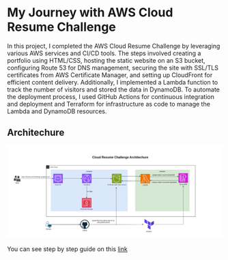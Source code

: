 # My Journey with AWS Cloud Resume Challenge

In this project, I completed the AWS Cloud Resume Challenge by leveraging various AWS services and CI/CD tools. 
The steps involved creating a portfolio using HTML/CSS, hosting the static website on an S3 bucket, configuring Route 53 for DNS management, securing the site with SSL/TLS certificates from AWS Certificate Manager, and setting up CloudFront for efficient content delivery. Additionally, 
I implemented a Lambda function to track the number of visitors and stored the data in DynamoDB. 
To automate the deployment process, I used GitHub Actions for continuous integration and deployment and Terraform for infrastructure as code to manage the Lambda and DynamoDB resources.

## Architechure
![Untitled](photo/cloudresumechallenge.png)

You can see step by step guide on this [link](https://aunghein99.notion.site/My-Journey-with-AWS-Cloud-Resume-Challenge-02fe7c3f717e408bb14cd22b8f4c9d9e?pvs=4)